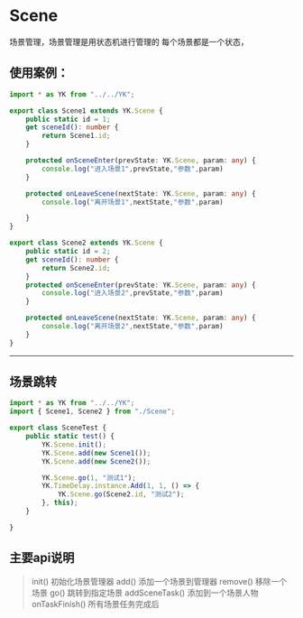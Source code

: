 # Scene

场景管理，场景管理是用状态机进行管理的
每个场景都是一个状态，

## 使用案例：
```typescript
import * as YK from "../../YK";

export class Scene1 extends YK.Scene {
    public static id = 1;
    get sceneId(): number {
        return Scene1.id;
    }

    protected onSceneEnter(prevState: YK.Scene, param: any) {
        console.log("进入场景1",prevState,"参数",param)
    }

    protected onLeaveScene(nextState: YK.Scene, param: any) {
        console.log("离开场景1",nextState,"参数",param)

    }
}

export class Scene2 extends YK.Scene {
    public static id = 2;
    get sceneId(): number {
        return Scene2.id;
    }
    protected onSceneEnter(prevState: YK.Scene, param: any) {
        console.log("进入场景2",prevState,"参数",param)
    }

    protected onLeaveScene(nextState: YK.Scene, param: any) {
        console.log("离开场景2",nextState,"参数",param)
    }
}
```
------------------------------------------------------------------

## 场景跳转
``` typescript
import * as YK from "../../YK";
import { Scene1, Scene2 } from "./Scene";

export class SceneTest {
    public static test() {
        YK.Scene.init();
        YK.Scene.add(new Scene1());
        YK.Scene.add(new Scene2());

        YK.Scene.go(1, "测试1");
        YK.TimeDelay.instance.Add(1, 1, () => {
            YK.Scene.go(Scene2.id, "测试2");
        }, this);
    }

}
```

## 主要api说明

> init() 初始化场景管理器
>add() 添加一个场景到管理器
>remove() 移除一个场景
>go() 跳转到指定场景
>addSceneTask() 添加到一个场景人物
>onTaskFinish() 所有场景任务完成后